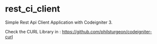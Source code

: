 # rest_ci_client
Simple Rest Api Client Application with Codeigniter 3.

Check the CURL Library in : https://github.com/philsturgeon/codeigniter-curl
